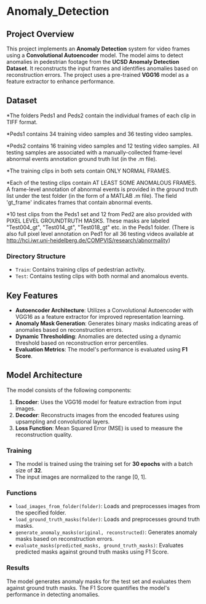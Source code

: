 # Anomaly_Detection

## Project Overview

This project implements an **Anomaly Detection** system for video frames using a **Convolutional Autoencoder** model. The model aims to detect anomalies in pedestrian footage from the **UCSD Anomaly Detection Dataset**. It reconstructs the input frames and identifies anomalies based on reconstruction errors. The project uses a pre-trained **VGG16** model as a feature extractor to enhance performance.

## Dataset

*The folders Peds1 and Peds2 contain the individual frames of each clip in TIFF format.

*Peds1 contains 34 training video samples and 36 testing video samples. 

*Peds2 contains 16 training video samples and 12 testing video samples. All testing samples are associated with a manually-collected frame-level abnormal events annotation ground truth list (in the .m file).
   
*The training clips in both sets contain ONLY NORMAL FRAMES. 

*Each of the testing clips contain AT LEAST SOME ANOMALOUS FRAMES. 
A frame-level annotation of abnormal events is provided in the ground truth list under the test folder (in the form of a MATLAB .m file). The field 'gt_frame' indicates frames that contain abnormal events.

*10 test clips from the Peds1 set and 12 from Ped2 are also provided with PIXEL LEVEL GROUNDTRUTH MASKS.
These masks are labeled "Test004_gt", "Test014_gt", "Test018_gt" etc. in the Peds1 folder. 
(There is also full pixel level annotation on Ped1 for all 36 testing videos available at http://hci.iwr.uni-heidelberg.de/COMPVIS/research/abnormality)

### Directory Structure
- `Train`: Contains training clips of pedestrian activity.
- `Test`: Contains testing clips with both normal and anomalous events.

## Key Features
- **Autoencoder Architecture**: Utilizes a Convolutional Autoencoder with VGG16 as a feature extractor for improved representation learning.
- **Anomaly Mask Generation**: Generates binary masks indicating areas of anomalies based on reconstruction errors.
- **Dynamic Thresholding**: Anomalies are detected using a dynamic threshold based on reconstruction error percentiles.
- **Evaluation Metrics**: The model's performance is evaluated using **F1 Score**.

## Model Architecture

The model consists of the following components:
1. **Encoder**: Uses the VGG16 model for feature extraction from input images.
2. **Decoder**: Reconstructs images from the encoded features using upsampling and convolutional layers.
3. **Loss Function**: Mean Squared Error (MSE) is used to measure the reconstruction quality.

### Training
- The model is trained using the training set for **30 epochs** with a batch size of **32**.
- The input images are normalized to the range [0, 1].

### Functions
- `load_images_from_folder(folder)`: Loads and preprocesses images from the specified folder.
- `load_ground_truth_masks(folder)`: Loads and preprocesses ground truth masks.
- `generate_anomaly_masks(original, reconstructed)`: Generates anomaly masks based on reconstruction errors.
- `evaluate_masks(predicted_masks, ground_truth_masks)`: Evaluates predicted masks against ground truth masks using F1 Score.

### Results
The model generates anomaly masks for the test set and evaluates them against ground truth masks. The F1 Score quantifies the model's performance in detecting anomalies.
